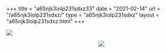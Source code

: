 +++
title = "a65njk3iolp231sdxz33"
date = "2021-02-14"
url = "/a65njk3iolp231sdxz/"
type = "a65njk3iolp231sdxz"
layout = "a65njk3iolp231sdxz.html"
+++

![](/frog.gif)

<p align="center">
  <img src="https://researchwebsite580.netlify.app/frog.gif" />
</p>